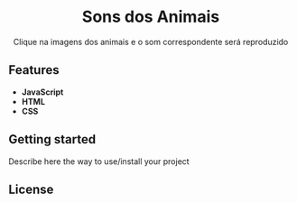 <h1 align="center">
<br>
Sons dos Animais
</h1>

<p align="center">Clique na imagens dos animais e o som correspondente será reproduzido</p>

## Features
[//]: # (Add the features of your project here:)

- **JavaScript**
- **HTML** 
- **CSS** 

## Getting started

Describe here the way to use/install your project


## License

